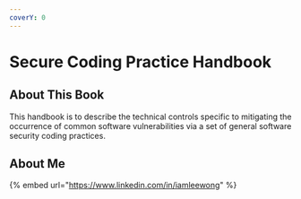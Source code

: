```yaml
---
coverY: 0
---
```


# Secure Coding Practice Handbook

## About This Book

This handbook is to describe the technical controls specific to mitigating the occurrence of common software vulnerabilities via a set of general software security coding practices.

## About Me

{% embed url="https://www.linkedin.com/in/iamleewong" %}
